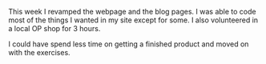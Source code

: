 This week I revamped the webpage and the blog pages. I was able to code
most of the things I wanted in my site except for some. I also volunteered in a
local OP shop for 3 hours.

I could have spend less time on getting a finished product and moved on with
the exercises. 
